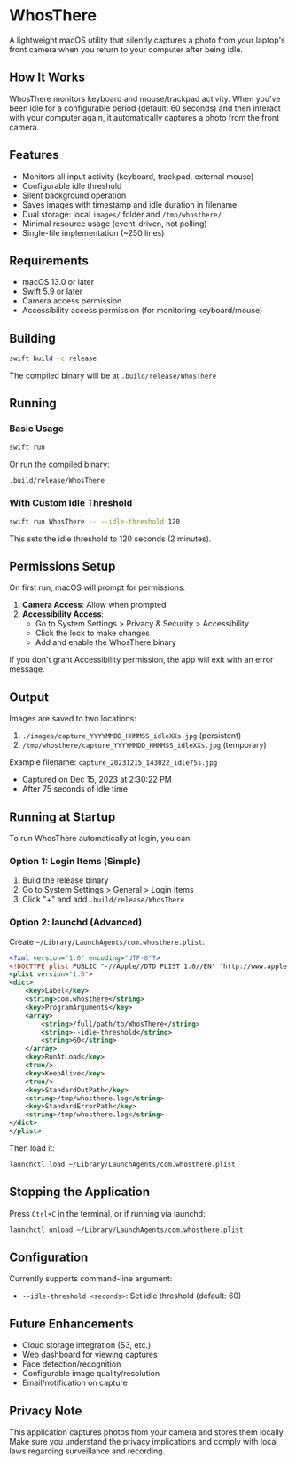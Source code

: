 # WhosThere

A lightweight macOS utility that silently captures a photo from your laptop's front camera when you return to your computer after being idle.

## How It Works

WhosThere monitors keyboard and mouse/trackpad activity. When you've been idle for a configurable period (default: 60 seconds) and then interact with your computer again, it automatically captures a photo from the front camera.

## Features

- Monitors all input activity (keyboard, trackpad, external mouse)
- Configurable idle threshold
- Silent background operation
- Saves images with timestamp and idle duration in filename
- Dual storage: local `images/` folder and `/tmp/whosthere/`
- Minimal resource usage (event-driven, not polling)
- Single-file implementation (~250 lines)

## Requirements

- macOS 13.0 or later
- Swift 5.9 or later
- Camera access permission
- Accessibility access permission (for monitoring keyboard/mouse)

## Building

```bash
swift build -c release
```

The compiled binary will be at `.build/release/WhosThere`

## Running

### Basic Usage

```bash
swift run
```

Or run the compiled binary:

```bash
.build/release/WhosThere
```

### With Custom Idle Threshold

```bash
swift run WhosThere -- --idle-threshold 120
```

This sets the idle threshold to 120 seconds (2 minutes).

## Permissions Setup

On first run, macOS will prompt for permissions:

1. **Camera Access**: Allow when prompted
2. **Accessibility Access**: 
   - Go to System Settings > Privacy & Security > Accessibility
   - Click the lock to make changes
   - Add and enable the WhosThere binary

If you don't grant Accessibility permission, the app will exit with an error message.

## Output

Images are saved to two locations:

1. `./images/capture_YYYYMMDD_HHMMSS_idleXXs.jpg` (persistent)
2. `/tmp/whosthere/capture_YYYYMMDD_HHMMSS_idleXXs.jpg` (temporary)

Example filename: `capture_20231215_143022_idle75s.jpg`
- Captured on Dec 15, 2023 at 2:30:22 PM
- After 75 seconds of idle time

## Running at Startup

To run WhosThere automatically at login, you can:

### Option 1: Login Items (Simple)

1. Build the release binary
2. Go to System Settings > General > Login Items
3. Click "+" and add `.build/release/WhosThere`

### Option 2: launchd (Advanced)

Create `~/Library/LaunchAgents/com.whosthere.plist`:

```xml
<?xml version="1.0" encoding="UTF-8"?>
<!DOCTYPE plist PUBLIC "-//Apple//DTD PLIST 1.0//EN" "http://www.apple.com/DTDs/PropertyList-1.0.dtd">
<plist version="1.0">
<dict>
    <key>Label</key>
    <string>com.whosthere</string>
    <key>ProgramArguments</key>
    <array>
        <string>/full/path/to/WhosThere</string>
        <string>--idle-threshold</string>
        <string>60</string>
    </array>
    <key>RunAtLoad</key>
    <true/>
    <key>KeepAlive</key>
    <true/>
    <key>StandardOutPath</key>
    <string>/tmp/whosthere.log</string>
    <key>StandardErrorPath</key>
    <string>/tmp/whosthere.log</string>
</dict>
</plist>
```

Then load it:

```bash
launchctl load ~/Library/LaunchAgents/com.whosthere.plist
```

## Stopping the Application

Press `Ctrl+C` in the terminal, or if running via launchd:

```bash
launchctl unload ~/Library/LaunchAgents/com.whosthere.plist
```

## Configuration

Currently supports command-line argument:
- `--idle-threshold <seconds>`: Set idle threshold (default: 60)

## Future Enhancements

- Cloud storage integration (S3, etc.)
- Web dashboard for viewing captures
- Face detection/recognition
- Configurable image quality/resolution
- Email/notification on capture

## Privacy Note

This application captures photos from your camera and stores them locally. Make sure you understand the privacy implications and comply with local laws regarding surveillance and recording.

